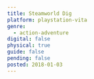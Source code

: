 ```yaml
---
title: Steamworld Dig
platform: playstation-vita
genre:
  - action-adventure
digital: false
physical: true
guide: false
pending: false
posted: 2018-01-03
---
```

